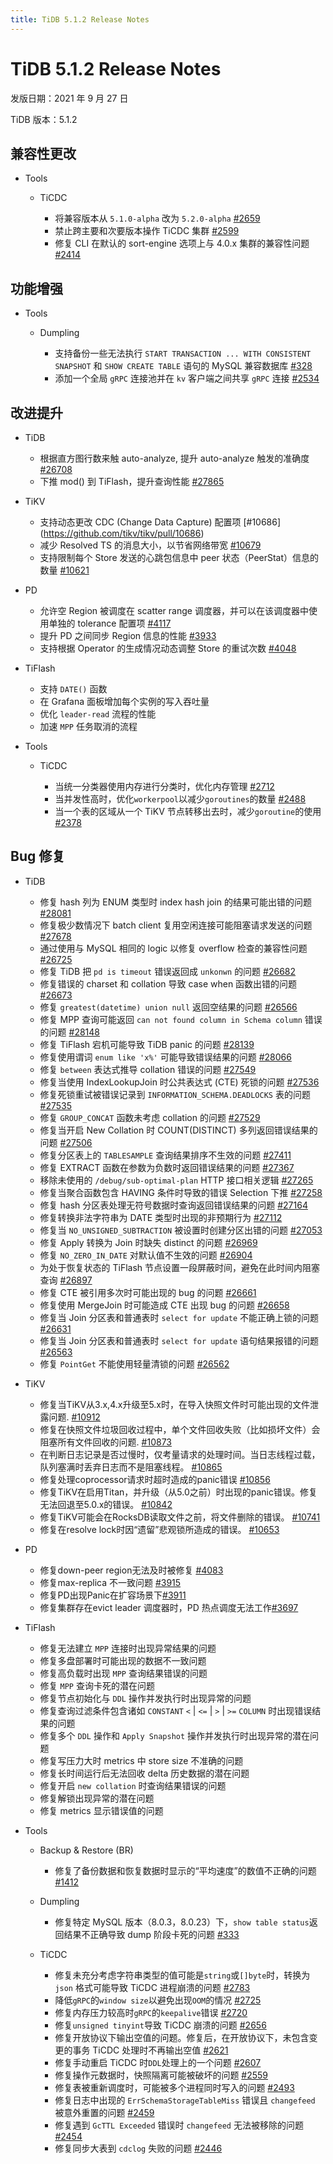 ```yaml
---
title: TiDB 5.1.2 Release Notes
---
```


# TiDB 5.1.2 Release Notes

发版日期：2021 年 9 月 27 日

TiDB 版本：5.1.2  

## 兼容性更改

+ Tools

    + TiCDC

        - 将兼容版本从 `5.1.0-alpha` 改为 `5.2.0-alpha` [#2659](https://github.com/pingcap/ticdc/pull/2659)
        - 禁止跨主要和次要版本操作 TiCDC 集群 [#2599](https://github.com/pingcap/ticdc/pull/2599)
        - 修复 CLI 在默认的 sort-engine 选项上与 4.0.x 集群的兼容性问题 [#2414](https://github.com/pingcap/ticdc/pull/2414)

## 功能增强

+ Tools

    + Dumpling

        - 支持备份一些无法执行 `START TRANSACTION ... WITH CONSISTENT SNAPSHOT` 和 `SHOW CREATE TABLE` 语句的 MySQL 兼容数据库 [#328](https://github.com/pingcap/dumpling/pull/328)
        - 添加一个全局 `gRPC` 连接池并在 `kv` 客户端之间共享 `gRPC` 连接 [#2534](https://github.com/pingcap/ticdc/pull/2534)

## 改进提升

+ TiDB

    - 根据直方图行数来触 auto-analyze, 提升 auto-analyze 触发的准确度 [#26708](https://github.com/pingcap/tidb/pull/26708)
    - 下推 mod() 到 TiFlash，提升查询性能 [#27865](https://github.com/pingcap/tidb/pull/27865)

+ TiKV

    - 支持动态更改 CDC (Change Data Capture) 配置项 [#10686] (https://github.com/tikv/tikv/pull/10686)
    - 减少 Resolved TS 的消息大小，以节省网络带宽 [#10679](https://github.com/tikv/tikv/pull/10679)
    - 支持限制每个 Store 发送的心跳包信息中 peer 状态（PeerStat）信息的数量 [#10621](https://github.com/tikv/tikv/pull/10621)

+ PD

    - 允许空 Region 被调度在 scatter range 调度器，并可以在该调度器中使用单独的 tolerance 配置项 [#4117](https://github.com/tikv/pd/pull/4117)
    - 提升 PD 之间同步 Region 信息的性能 [#3933](https://github.com/tikv/pd/pull/3933) 
    - 支持根据 Operator 的生成情况动态调整 Store 的重试次数 [#4048](https://github.com/tikv/pd/pull/4048)

+ TiFlash

    - 支持 `DATE()` 函数
    - 在 Grafana 面板增加每个实例的写入吞吐量
    - 优化 `leader-read` 流程的性能
    - 加速 `MPP` 任务取消的流程

+ Tools

    + TiCDC

        - 当统一分类器使用内存进行分类时，优化内存管理 [#2712](https://github.com/pingcap/ticdc/pull/2712)
        - 当并发性高时，优化`workerpool`以减少`goroutines`的数量 [#2488](https://github.com/pingcap/ticdc/pull/2488)
        - 当一个表的区域从一个 TiKV 节点转移出去时，减少`goroutine`的使用 [#2378](https://github.com/pingcap/ticdc/pull/2378)

## Bug 修复

+ TiDB

    - 修复 hash 列为 ENUM 类型时 index hash join 的结果可能出错的问题 [#28081](https://github.com/pingcap/tidb/pull/28081)
    - 修复极少数情况下 batch client 复用空闲连接可能阻塞请求发送的问题 [#27678](https://github.com/pingcap/tidb/pull/27678)
    - 通过使用与 MySQL 相同的 logic 以修复 overflow 检查的兼容性问题 [#26725](https://github.com/pingcap/tidb/pull/26725)
    - 修复 TiDB 把 `pd is timeout` 错误返回成 `unkonwn` 的问题 [#26682](https://github.com/pingcap/tidb/pull/26682)
    - 修复错误的 charset 和 collation 导致 case when 函数出错的问题 [#26673](https://github.com/pingcap/tidb/pull/26673)
    - 修复 `greatest(datetime) union null` 返回空结果的问题 [#26566](https://github.com/pingcap/tidb/pull/26566)
    - 修复 MPP 查询可能返回 `can not found column in Schema column` 错误的问题 [#28148](https://github.com/pingcap/tidb/pull/28148)
    - 修复 TiFlash 宕机可能导致 TiDB panic 的问题 [#28139](https://github.com/pingcap/tidb/pull/28139)
    - 修复使用谓词 `enum like 'x%'` 可能导致错误结果的问题 [#28066](https://github.com/pingcap/tidb/pull/28066)
    - 修复 `between` 表达式推导 collation 错误的问题 [#27549](https://github.com/pingcap/tidb/pull/27549)
    - 修复当使用 IndexLookupJoin 时公共表达式 (CTE) 死锁的问题 [#27536](https://github.com/pingcap/tidb/pull/27536)
    - 修复死锁重试被错误记录到 `INFORMATION_SCHEMA.DEADLOCKS` 表的问题 [#27535](https://github.com/pingcap/tidb/pull/27535)
    - 修复 `GROUP_CONCAT` 函数未考虑 collation 的问题 [#27529](https://github.com/pingcap/tidb/pull/27529)
    - 修复当开启 New Collation 时 COUNT(DISTINCT) 多列返回错误结果的问题 [#27506](https://github.com/pingcap/tidb/pull/27506)
    - 修复分区表上的 `TABLESAMPLE` 查询结果排序不生效的问题 [#27411](https://github.com/pingcap/tidb/pull/27411)
    - 修复 EXTRACT 函数在参数为负数时返回错误结果的问题 [#27367](https://github.com/pingcap/tidb/pull/27367)
    - 移除未使用的 `/debug/sub-optimal-plan` HTTP 接口相关逻辑 [#27265](https://github.com/pingcap/tidb/pull/27265)
    - 修复当聚合函数包含 HAVING 条件时导致的错误 Selection 下推 [#27258](https://github.com/pingcap/tidb/pull/27258)
    - 修复 hash 分区表处理无符号数据时查询返回错误结果的问题 [#27164](https://github.com/pingcap/tidb/pull/27164)
    - 修复转换非法字符串为 DATE 类型时出现的非预期行为 [#27112](https://github.com/pingcap/tidb/pull/27112)
    - 修复当 `NO_UNSIGNED_SUBTRACTION` 被设置时创建分区出错的问题 [#27053](https://github.com/pingcap/tidb/pull/27053)
    - 修复 Apply 转换为 Join 时缺失 distinct 的问题 [#26969](https://github.com/pingcap/tidb/pull/26969)
    - 修复 `NO_ZERO_IN_DATE` 对默认值不生效的问题 [#26904](https://github.com/pingcap/tidb/pull/26904)
    - 为处于恢复状态的 TiFlash 节点设置一段屏蔽时间，避免在此时间内阻塞查询 [#26897](https://github.com/pingcap/tidb/pull/26897)
    - 修复 CTE 被引用多次时可能出现的 bug 的问题 [#26661](https://github.com/pingcap/tidb/pull/26661)
    - 修复使用 MergeJoin 时可能造成 CTE 出现 bug 的问题 [#26658](https://github.com/pingcap/tidb/pull/26658)
    - 修复当 Join 分区表和普通表时 `select for update` 不能正确上锁的问题 [#26631](https://github.com/pingcap/tidb/pull/26631)
    - 修复当 Join 分区表和普通表时 `select for update` 语句结果报错的问题 [#26563](https://github.com/pingcap/tidb/pull/26563)
    - 修复 `PointGet` 不能使用轻量清锁的问题 [#26562](https://github.com/pingcap/tidb/pull/26562)

+ TiKV

    - 修复当TiKV从3.x,4.x升级至5.x时，在导入快照文件时可能出现的文件泄露问题. [#10912](https://github.com/tikv/tikv/pull/10912)
    - 修复在快照文件垃圾回收过程中，单个文件回收失败（比如损坏文件）会阻塞所有文件回收的问题. [#10873](https://github.com/tikv/tikv/pull/10873)
    - 在判断日志记录是否过慢时，仅考量请求的处理时间。当日志线程过载，队列塞满时丢弃日志而不是阻塞线程。 [#10865](https://github.com/tikv/tikv/pull/10865)
    - 修复处理coprocessor请求时超时造成的panic错误 [#10856](https://github.com/tikv/tikv/pull/10856)
    - 修复TiKV在启用Titan，并升级（从5.0之前）时出现的panic错误。修复无法回退至5.0.x的错误。 [#10842](https://github.com/tikv/tikv/pull/10842)
    - 修复TiKV可能会在RocksDB读取文件之前，将文件删除的错误。 [#10741](https://github.com/tikv/tikv/pull/10741)
    - 修复在resolve lock时因“遗留”悲观锁所造成的错误。 [#10653](https://github.com/tikv/tikv/pull/10653)

+ PD

    - 修复down-peer region无法及时被修复 [#4083](https://github.com/tikv/pd/pull/4083)
    - 修复max-replica 不一致问题 [#3915](https://github.com/tikv/pd/pull/3915)
    - 修复PD出现Panic在扩容场景下[#3911](https://github.com/tikv/pd/pull/3911)
    - 修复集群存在evict leader 调度器时，PD 热点调度无法工作[#3697](https://github.com/tikv/pd/pull/3697)

+ TiFlash

    - 修复无法建立 `MPP` 连接时出现异常结果的问题
    - 修复多盘部署时可能出现的数据不一致问题
    - 修复高负载时出现 `MPP` 查询结果错误的问题
    - 修复 `MPP` 查询卡死的潜在问题
    - 修复节点初始化与 `DDL` 操作并发执行时出现异常的问题
    - 修复查询过滤条件包含诸如 `CONSTANT` `<` | `<=` | `>` | `>=` `COLUMN` 时出现错误结果的问题
    - 修复多个 `DDL` 操作和 `Apply Snapshot` 操作并发执行时出现异常的潜在问题
    - 修复写压力大时 metrics 中 store size 不准确的问题
    - 修复长时间运行后无法回收 delta 历史数据的潜在问题
    - 修复开启 `new collation` 时查询结果错误的问题
    - 修复解锁出现异常的潜在问题
    - 修复 metrics 显示错误值的问题

+ Tools

    + Backup & Restore (BR)

        - 修复了备份数据和恢复数据时显示的“平均速度”的数值不正确的问题 [#1412](https://github.com/pingcap/br/pull/1412)

    + Dumpling

        - 修复特定 MySQL 版本（8.0.3，8.0.23）下，`show table status`返回结果不正确导致 dump 阶段卡死的问题 [#333](https://github.com/pingcap/dumpling/pull/333)

    + TiCDC

        - 修复未充分考虑字符串类型的值可能是`string`或`[]byte`时，转换为`json` 格式可能导致 TiCDC 进程崩溃的问题 [#2783](https://github.com/pingcap/ticdc/pull/2783)
        - 降低`gRPC`的`window size`以避免出现`OOM`的情况 [#2725](https://github.com/pingcap/ticdc/pull/2725)
        - 修复内存压力较高时`gRPC`的`keepalive`错误 [#2720](https://github.com/pingcap/ticdc/pull/2720)
        - 修复`unsigned tinyint`导致 TiCDC 崩溃的问题 [#2656](https://github.com/pingcap/ticdc/pull/2656)
        - 修复开放协议下输出空值的问题。修复后，在开放协议下，未包含变更的事务 TiCDC 处理时不再输出空值  [#2621](https://github.com/pingcap/ticdc/pull/2621)
        - 修复手动重启 TiCDC 时`DDL`处理上的一个问题 [#2607](https://github.com/pingcap/ticdc/pull/2607)
        - 修复操作元数据时，快照隔离可能被破坏的问题 [#2559](https://github.com/pingcap/ticdc/pull/2559)
        - 修复表被重新调度时，可能被多个进程同时写入的问题 [#2493](https://github.com/pingcap/ticdc/pull/2493)
        - 修复日志中出现的 `ErrSchemaStorageTableMiss` 错误且 `changefeed` 被意外重置的问题 [#2459](https://github.com/pingcap/ticdc/pull/2459)
        - 修复遇到 `GcTTL Exceeded` 错误时 `changefeed` 无法被移除的问题 [#2454](https://github.com/pingcap/ticdc/pull/2454)
        - 修复同步大表到 `cdclog` 失败的问题 [#2446](https://github.com/pingcap/ticdc/pull/2446)
